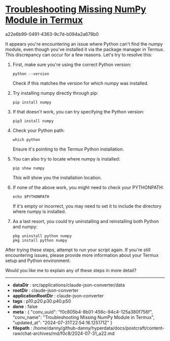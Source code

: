 # [Troubleshooting Missing NumPy Module in Termux](https://claude.ai/chat/f0c805b4-8b01-456c-94c4-125a380f756f)

a22e6b99-0491-4363-9c7d-b094a2a678b0

 It appears you're encountering an issue where Python can't find the numpy module, even though you've installed it via the package manager in Termux. This discrepancy can occur for a few reasons. Let's try to resolve this:

1. First, make sure you're using the correct Python version:

   ```
   python --version
   ```

   Check if this matches the version for which numpy was installed.

2. Try installing numpy directly through pip:

   ```
   pip install numpy
   ```

3. If that doesn't work, you can try specifying the Python version:

   ```
   pip3 install numpy
   ```

4. Check your Python path:

   ```
   which python
   ```

   Ensure it's pointing to the Termux Python installation.

5. You can also try to locate where numpy is installed:

   ```
   pip show numpy
   ```

   This will show you the installation location.

6. If none of the above work, you might need to check your PYTHONPATH:

   ```
   echo $PYTHONPATH
   ```

   If it's empty or incorrect, you may need to set it to include the directory where numpy is installed.

7. As a last resort, you could try uninstalling and reinstalling both Python and numpy:

   ```
   pkg uninstall python numpy
   pkg install python numpy
   ```

After trying these steps, attempt to run your script again. If you're still encountering issues, please provide more information about your Termux setup and Python environment.

Would you like me to explain any of these steps in more detail?

---

* **dataDir** : src/applications/claude-json-converter/data
* **rootDir** : claude-json-converter
* **applicationRootDir** : claude-json-converter
* **tags** : p10.p20.p30.p40.p50
* **done** : false
* **meta** : {
  "conv_uuid": "f0c805b4-8b01-456c-94c4-125a380f756f",
  "conv_name": "Troubleshooting Missing NumPy Module in Termux",
  "updated_at": "2024-07-31T22:54:16.125171Z"
}
* **filepath** : /home/danny/github-danny/hyperdata/docs/postcraft/content-raw/chat-archives/md/f0c8/2024-07-31_a22.md